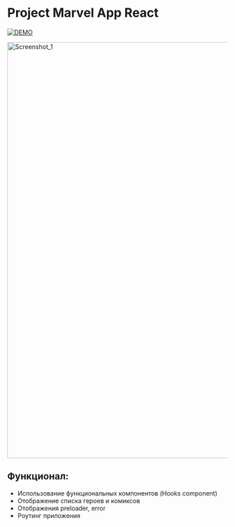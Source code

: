 # Project Marvel App React

[![DEMO](https://img.shields.io/badge/live%20demo-0073cf?style=for-the-badge&logoColor=white)](https://project-marvel-react.vercel.app/)

<img width="1542" height="951" alt="Screenshot_1" src="https://github.com/user-attachments/assets/fdf7d579-c8aa-47ad-aa1d-21f26aeb1417" />

## Функционал:
* Использование функциональных компонентов (Hooks component)
* Отображение списка героев и комиксов
* Отображения preloader, error
* Роутинг приложения
